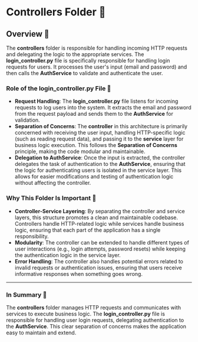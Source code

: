 
# Controllers Folder 📂

## Overview 🌟

The **controllers** folder is responsible for handling incoming HTTP requests and delegating the logic to the appropriate services. The **login_controller.py** file is specifically responsible for handling login requests for users. It processes the user's input (email and password) and then calls the **AuthService** to validate and authenticate the user.

### Role of the **login_controller.py** File 📝

- **Request Handling**: The **login_controller.py** file listens for incoming requests to log users into the system. It extracts the email and password from the request payload and sends them to the **AuthService** for validation.
- **Separation of Concerns**: The **controller** in this architecture is primarily concerned with receiving the user input, handling HTTP-specific logic (such as reading request data), and passing it to the **service** layer for business logic execution. This follows the **Separation of Concerns** principle, making the code modular and maintainable.
- **Delegation to AuthService**: Once the input is extracted, the controller delegates the task of authentication to the **AuthService**, ensuring that the logic for authenticating users is isolated in the service layer. This allows for easier modifications and testing of authentication logic without affecting the controller.

### Why This Folder Is Important 🔑

- **Controller-Service Layering**: By separating the controller and service layers, this structure promotes a clean and maintainable codebase. Controllers handle HTTP-related logic while services handle business logic, ensuring that each part of the application has a single responsibility.
- **Modularity**: The controller can be extended to handle different types of user interactions (e.g., login attempts, password resets) while keeping the authentication logic in the service layer.
- **Error Handling**: The controller also handles potential errors related to invalid requests or authentication issues, ensuring that users receive informative responses when something goes wrong.

---

### In Summary 📝
The **controllers** folder manages HTTP requests and communicates with services to execute business logic. The **login_controller.py** file is responsible for handling user login requests, delegating authentication to the **AuthService**. This clear separation of concerns makes the application easy to maintain and extend.

